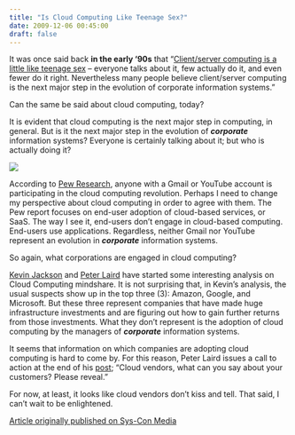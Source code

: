 ```yaml
---
title: "Is Cloud Computing Like Teenage Sex?"
date: 2009-12-06 00:45:00
draft: false
---
```


It was once said back **in the early ‘90s** that “[Client/server computing is a little like teenage sex](http://www.allbusiness.com/technology/software-services-applications-network-software/7765382-1.html "Client/server computing: release the power of the desktop.") – everyone talks about it, few actually do it, and even fewer do it right. Nevertheless many people believe client/server computing is the next major step in the evolution of corporate information systems.”

Can the same be said about cloud computing, today?

It is evident that cloud computing is the next major step in computing, in general. But is it the next major step in the evolution of **_corporate_** information systems? Everyone is certainly talking about it; but who is actually doing it?

![](http://res.sys-con.com/story/mar09/862933/Teenage%20Sex_0.jpg)

According to [Pew Research](http://pewresearch.org/pubs/948/cloud-computing-gains-in-currency "Cloud Computing Gains in Currency"), anyone with a Gmail or YouTube account is participating in the cloud computing revolution. Perhaps I need to change my perspective about cloud computing in order to agree with them. The Pew report focuses on end-user adoption of cloud-based services, or SaaS. The way I see it, end-users don’t engage in cloud-based computing. End-users use applications. Regardless, neither Gmail nor YouTube represent an evolution in **_corporate_** information systems.

So again, what corporations are engaged in cloud computing?

[Kevin Jackson](http://kevinljackson.blogspot.com/2008/07/correlative-analytics-cloud-computing.html "Correlative Analytics:  Cloud Computing Google Mindshare") and [Peter Laird](http://peterlaird.blogspot.com/2008/09/comparing-cloud-computing-mindshare.html "Comparing Cloud Computing Mindshare Levels Between the U.S., Europe, and Asia") have started some interesting analysis on Cloud Computing mindshare. It is not surprising that, in Kevin’s analysis, the usual suspects show up in the top three (3): Amazon, Google, and Microsoft. But these three represent companies that have made huge infrastructure investments and are figuring out how to gain further returns from those investments. What they don’t represent is the adoption of cloud computing by the managers of **_corporate_** information systems.

It seems that information on which companies are adopting cloud computing is hard to come by. For this reason, Peter Laird issues a call to action at the end of his [post](http://peterlaird.blogspot.com/2008/09/comparing-cloud-computing-mindshare.html "Comparing Cloud Computing Mindshare Levels Between the U.S., Europe, and Asia"); “Cloud vendors, what can you say about your customers? Please reveal.”

For now, at least, it looks like cloud vendors don’t kiss and tell. That said, I can’t wait to be enlightened.

[Article originally published on Sys-Con Media](http://apache.sys-con.com/node/862933)
